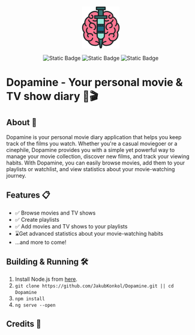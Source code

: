 <p align="center"> 
  <img src="src/assets/dopamine_logo.png" width="20%" height="20%"> 
</p>
<div align="center"> 

![Static Badge](https://img.shields.io/badge/status-in%20development-orange)
![Static Badge](https://img.shields.io/badge/frontend-Angular-green)
![Static Badge](https://img.shields.io/badge/backend-Firebase-green)

</div>

# Dopamine - Your personal movie & TV show diary 🍿🎬

## About 📖
Dopamine is your personal movie diary application that helps you keep track of the films you watch.
Whether you're a casual moviegoer or a cinephile, Dopamine provides you with a simple yet powerful way to manage your movie collection,
discover new films, and track your viewing habits. With Dopamine, you can easily browse movies, add them to your playlists or watchlist, and view statistics about your movie-watching journey.
## Features 📋 

- ✅ Browse movies and TV shows
- ✅ Create playlists
- ✅ Add movies and TV shows to your playlists
- ⌛Get advanced statistics about your movie-watching habits
- ...and more to come!
## Building & Running 🛠️
1. Install Node.js from [here](https://nodejs.org/en/download/).
2. `git clone https://github.com/JakubKonkol/Dopamine.git || cd Dopamine `
3. `npm install`
4. `ng serve --open`
## Credits 🙏
